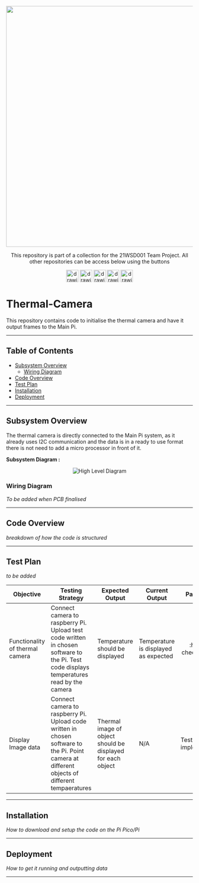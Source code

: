 <p align="center">
	<a href="https://github.com/lboroWMEME-TeamProject/CCC-ProjectDocs"><img src="https://i.imgur.com/VwT4NrJ.png" width=650></a>
	<p align="center"> This repository is part of  a collection for the 21WSD001 Team Project. 
	All other repositories can be access below using the buttons</p>
</p>

<p align="center">
	<a href="https://github.com/lboroWMEME-TeamProject/CCC-ProjectDocs"><img src="https://i.imgur.com/rBaZyub.png" alt="drawing" height = 33/></a> 
	<a href="https://github.com/lboroWMEME-TeamProject/Dashboard"><img src="https://i.imgur.com/fz7rgd9.png" alt="drawing" height = 33/></a> 
	<a href="https://github.com/lboroWMEME-TeamProject/Cloud-Server"><img src="https://i.imgur.com/bsimXcV.png" alt="drawing" height = 33/></a> 
	<a href="https://github.com/lboroWMEME-TeamProject/Drone-Firmware"><img src="https://i.imgur.com/yKFokIL.png" alt="drawing" height = 33/></a> 
	<a href="https://github.com/lboroWMEME-TeamProject/Simulated-Drone"><img src="https://i.imgur.com/WMOZbrf.png" alt="drawing" height = 33/></a>
</p>

# Thermal-Camera

This repository contains code to initialise the thermal camera and have it output frames to the Main Pi.

------------

## Table of Contents

- [Subsystem Overview](#Subsystem-Overview)
    - [Wiring Diagram](Wiring-Diagram)
- [Code Overview](#Code-Overview)
- [Test Plan](#Test-Plan)
- [Installation](#Installation)
- [Deployment](#Deployment)

------------

## Subsystem Overview

The thermal camera is directly connected to the Main Pi system, as it already uses I2C communication and the data is in a ready to use format there is not need to add a micro processor in front of it.     

**Subsystem Diagram :**

<p align="center">
	<img src="https://i.imgur.com/azpRjR6.jpg" alt="High Level Diagram"/>
</p>



### Wiring Diagram
*To be added when PCB finalised*

------------

## Code Overview

*breakdown of how the code is structured*

------------

## Test Plan

*to be added*

<div align="center">

|Objective|Testing Strategy|Expected Output|Current Output|Pass/Fail|
|--|--|--|--|:--:|
|Functionality of thermal camera|Connect camera to raspberry Pi. Upload test code written in chosen software to the Pi. Test code displays temperatures read by the camera|Temperature should be displayed|Temperature is displayed as expected|:heavy check mark:|
|Display Image data|Connect camera to raspberry Pi. Upload code written in chosen software to the Pi. Point camera at different objects of different tempaeratures|Thermal image of object should be displayed for each object|N/A|Testing to be implemented|

</div>

------------

## Installation

*How to download and setup the code on the Pi Pico/Pi*

------------

## Deployment

*How to get it running and outputting data*

------------
